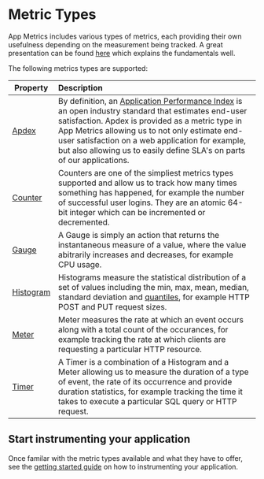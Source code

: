 # Metric Types

App Metrics includes various types of metrics, each providing their own usefulness depending on the measurement being tracked. A great presentation can be found [here](https://www.youtube.com/watch?v=czes-oa0yik) which explains the fundamentals well.

The following metrics types are supported:

|Property|Description|
|------|:--------|
|[Apdex](apdex.md)|By definition, an [Application Performance Index](https://en.wikipedia.org/wiki/Apdex) is an open industry standard that estimates end-user satisfaction. Apdex is provided as a metric type in App Metrics allowing us to not only estimate end-user satisfaction on a web application for example, but also allowing us to easily define SLA's on parts of our applications.
|[Counter](counters.md)|Counters are one of the simpliest metrics types supported and allow us to track how many times something has happened, for example the number of successful user logins. They are an atomic 64-bit integer which can be incremented or decremented.
|[Gauge](gauges.md)|A Gauge is simply an action that returns the instantaneous measure of a value, where the value abitrarily increases and decreases, for example CPU usage.
| [Histogram](histograms.md)|Histograms measure the statistical distribution of a set of values including the min, max, mean, median, standard deviation and [quantiles](https://en.wikipedia.org/wiki/Quantile), for example HTTP POST and PUT request sizes.
|[Meter](meters.md)|Meter measures the rate at which an event occurs along with a total count of the occurances, for example tracking the rate at which clients are requesting a particular HTTP resource.
|[Timer](timers.md)|A Timer is a combination of a Histogram and a Meter allowing us to measure the duration of a type of event, the rate of its occurrence and provide duration statistics, for example tracking the time it takes to execute a particular SQL query or HTTP request.

## Start instrumenting your application

Once familar with the metric types available and what they have to offer, see the [getting started guide](../intro.md) on how to instrumenting your application.
